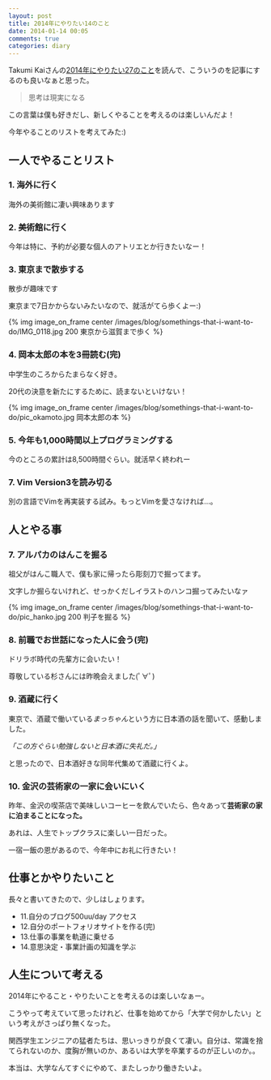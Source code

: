 ```yaml
---
layout: post
title: 2014年にやりたい14のこと
date: 2014-01-14 00:05
comments: true
categories: diary
---
```


Takumi Kaiさんの[2014年にやりたい27のこと]( https://nature-dot.com/othres/9 )を読んで、こういうのを記事にするのも良いなぁと思った。

> 思考は現実になる

この言葉は僕も好きだし、新しくやることを考えるのは楽しいんだよ！

今年やることのリストを考えてみた:)

<!-- more -->

## 一人でやることリスト

### 1. 海外に行く

海外の美術館に凄い興味あります

### 2. 美術館に行く

今年は特に、予約が必要な個人のアトリエとか行きたいなー！

### 3. 東京まで散歩する

散歩が趣味です

東京まで7日かからないみたいなので、就活がてら歩くよー:)

{% img image_on_frame center /images/blog/somethings-that-i-want-to-do/IMG_0118.jpg 200 東京から滋賀まで歩く %}

### 4. 岡本太郎の本を3冊読む(完)

中学生のころからたまらなく好き。

20代の決意を新たにするために、読まないといけない！

{% img image_on_frame center /images/blog/somethings-that-i-want-to-do/pic_okamoto.jpg 岡本太郎の本 %}

### 5. 今年も1,000時間以上プログラミングする

今のところの累計は8,500時間ぐらい。就活早く終われー

### 7. Vim Version3を読み切る

別の言語でVimを再実装する試み。もっとVimを愛さなければ...。

## 人とやる事

### 7. アルパカのはんこを掘る

祖父がはんこ職人で、僕も家に帰ったら彫刻刀で掘ってます。

文字しか掘らないけれど、せっかくだしイラストのハンコ掘ってみたいなァ

{% img image_on_frame center /images/blog/somethings-that-i-want-to-do/pic_hanko.jpg  200 判子を掘る %}

### 8. 前職でお世話になった人に会う(完)

ドリラボ時代の先輩方に会いたい！

尊敬している杉さんには昨晩会えました(ﾟ∀ﾟ)

### 9. 酒蔵に行く

東京で、酒蔵で働いている*まっちゃん*という方に日本酒の話を聞いて、感動しました。

*「この方ぐらい勉強しないと日本酒に失礼だ。」*

と思ったので、日本酒好きな同年代集めて酒蔵に行くよ。

### 10. 金沢の芸術家の一家に会いにいく

昨年、金沢の喫茶店で美味しいコーヒーを飲んでいたら、色々あって**芸術家の家に泊まることになった。**

あれは、人生でトップクラスに楽しい一日だった。

一宿一飯の恩があるので、今年中にお礼に行きたい！

## 仕事とかやりたいこと

長々と書いてきたので、少しはしょります。

- 11.自分のブログ500uu/day アクセス
- 12.自分のポートフォリオサイトを作る(完)
- 13.仕事の事業を軌道に乗せる
- 14.意思決定・事業計画の知識を学ぶ

## 人生について考える

2014年にやること・やりたいことを考えるのは楽しいなぁー。

こうやって考えていて思ったけれど、仕事を始めてから「大学で何かしたい」という考えがさっぱり無くなった。

関西学生エンジニアの猛者たちは、思いっきりが良くて凄い。自分は、常識を捨てられないのか、度胸が無いのか、あるいは大学を卒業するのが正しいのか。。

本当は、大学なんてすぐにやめて、またしっかり働きたいよ。
